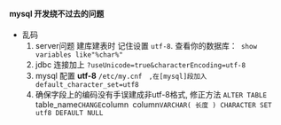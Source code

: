 #### mysql 开发绕不过去的问题

- 乱码
   1. server问题 建库建表时 记住设置 `utf-8`. 查看你的数据库：` show variables like"%char%"`
   2. jdbc 连接加上 `?useUnicode=true&characterEncoding=utf-8`
   3. mysql 配置 **utf-8** `/etc/my.cnf　,在[mysql]段加入default_character_set=utf8`
   4. 确保字段上的编码没有手误建成非utf-8格式, 修正方法 `ALTER TABLE `table_name` CHANGE `column` `column` VARCHAR( 长度 ) CHARACTER SET utf8 DEFAULT NULL `